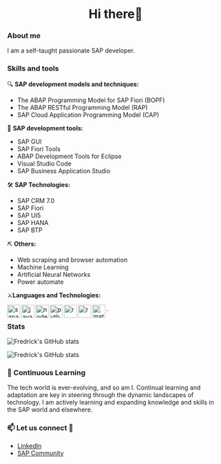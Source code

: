 
<h1 align="center">Hi there👋 </h1>

### About me
I am a self-taught passionate SAP developer. 

### Skills and tools
🔍 **SAP development models and techniques:**
   - The ABAP Programming Model for SAP Fiori (BOPF)
   - The ABAP RESTful Programming Model (RAP)
   - SAP Cloud Application Programming Model (CAP)

🔧 **SAP development tools:**
   - SAP GUI
   - SAP Fiori Tools
   - ABAP Development Tools for Eclipse
   - Visual Studio Code
   - SAP Business Application Studio

🛠 **SAP Technologies:**
   - SAP CRM 7.0
   - SAP Fiori 
   - SAP UI5
   - SAP HANA
   - SAP BTP
     
⛏️ **Others:**
   - Web scraping and browser automation
   - Machine Learning
   - Artificial Neural Networks
   - Power automate

⚔️**Languages and Technologies:**

<img align="left" alt="sapabap" width="30px" src="https://github.com/fmumali/fmumali/assets/62213009/8ea42e21-fb74-4d1e-84f9-f4e0d5427278"/>
<img align="left" alt="javascript" width="30px" src="https://github.com/fmumali/fmumali/assets/62213009/3bffbab0-346c-4fd5-981b-3368eb84ce04"/>
<img align="left" alt="nodejs" width="30px" src="https://github.com/fmumali/fmumali/assets/62213009/c9d461fd-8857-4d02-a518-a963535c8403"/>
<img align="left" alt="python" width="30px" src="https://github.com/fmumali/fmumali/assets/62213009/e00c7d26-b250-4f18-a8d9-d11c7b8cf452"/>
<img align="left" alt="r" width="30px" src="https://github.com/fmumali/fmumali/assets/62213009/5cdd6502-ec35-4855-9540-1c0a0da8ef7b"/>
<img align="left" alt="r" width="30px" src="https://github.com/fmumali/fmumali/assets/62213009/9046a1b5-8afc-4270-8fe4-c4c1f42a7f31"/>
<img align="left" alt="matlab" width="30px" src="https://github.com/fmumali/fmumali/assets/62213009/ce9fadfd-10f1-4ef0-a1ab-961441e04c00"/>.


### Stats

![Fredrick's GitHub stats](https://github-readme-stats.vercel.app/api/top-langs/?username=fmumali&theme=blueberry)

![Fredrick's GitHub stats](https://github-profile-summary-cards.vercel.app/api/cards/profile-details?username=fmumali&theme=blueberry)

### 🌱 Continuous Learning

The tech world is ever-evolving, and so am I. Continual learning and adaptation are key in steering through the dynamic landscapes of technology.
I am actively learning and expanding knowledge and skills in the SAP world and elsewhere.


### 📫 Let us connect 🤝
- [LinkedIn](https://www.linkedin.com/in/fredrickmumali/)
- [SAP Community](https://people.sap.com/mumali)

